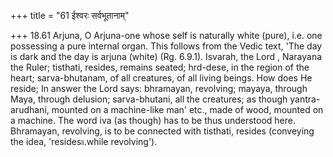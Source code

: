 +++
title = "61 ईश्वरः सर्वभूतानाम्"

+++
18.61 Arjuna, O Arjuna-one whose self is naturally white (pure), i.e.
one possessing a pure internal organ. This follows from the Vedic text,
'The day is dark and the day is arjuna (white) (Rg. 6.9.1). Isvarah, the
Lord , Narayana the Ruler; tisthati, resides, remains seated; hrd-dese,
in the region of the heart; sarva-bhutanam, of all creatures, of all
living beings. How does He reside; In answer the Lord says: bhramayan,
revolving; mayaya, through Maya, through delusion; sarva-bhutani, all
the creatures; as though yantra-arudhani, mounted on a machine-like man'
etc., made of wood, mounted on a machine. The word iva (as though) has
to be thus understood here. Bhramayan, revolving, is to be connected
with tisthati, resides (conveying the idea, 'resides৷৷.while
revolving').
